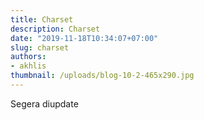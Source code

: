 ```yaml
---
title: Charset
description: Charset
date: "2019-11-18T10:34:07+07:00"
slug: charset
authors:
- akhlis
thumbnail: /uploads/blog-10-2-465x290.jpg
---
```


Segera diupdate
